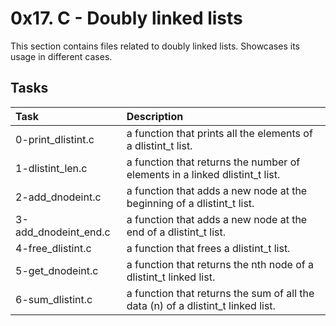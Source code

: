 # 0x17. C - Doubly linked lists

This section contains files related to doubly linked lists. Showcases its usage in different cases.

## Tasks

| Task | Description |
|:--|:--|
| 0-print_dlistint.c | a function that prints all the elements of a dlistint_t list. |
| 1-dlistint_len.c | a function that returns the number of elements in a linked dlistint_t list. |
| 2-add_dnodeint.c | a function that adds a new node at the beginning of a dlistint_t list. |
| 3-add_dnodeint_end.c | a function that adds a new node at the end of a dlistint_t list. |
| 4-free_dlistint.c | a function that frees a dlistint_t list. |
| 5-get_dnodeint.c | a function that returns the nth node of a dlistint_t linked list. |
| 6-sum_dlistint.c | a function that returns the sum of all the data (n) of a dlistint_t linked list. |
